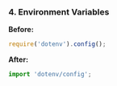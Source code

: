 ### 4. Environment Variables

**Before:**

```javascript
require('dotenv').config();
```

**After:**

```javascript
import 'dotenv/config';
```
